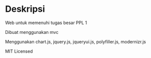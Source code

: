 # Deskripsi
Web untuk memenuhi tugas besar PPL 1 

Dibuat menggunakan mvc

Menggunakan chart.js, jquery.js, jqueryui.js,
polyfiller.js, modernizr.js


MIT Licensed
